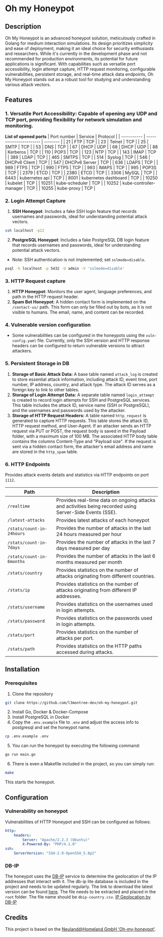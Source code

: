 # Oh my Honeypot

## Description

Oh My Honeypot is an advanced honeypot solution, meticulously crafted in Golang for medium interaction simulations. Its design prioritizes simplicity and ease of deployment, making it an ideal choice for security enthusiasts and researchers. While it's currently in the development phase and not recommended for production environments, its potential for future applications is significant. With capabilities such as versatile port accessibility, login attempt capture, HTTP request monitoring, configurable vulnerabilities, persistent storage, and real-time attack data endpoints, Oh My Honeypot stands out as a robust tool for studying and understanding various attack vectors.

## Features

### 1. Versatile Port Accessibility: Capable of opening any UDP and TCP port, providing flexibility for network simulation and monitoring.

**List of opened ports**
| Port number | Service                 | Protocol |
| ----------- | ----------------------- | -------- |
| 21          | FTP                     | TCP      |
| 23          | Telnet                  | TCP      |
| 25          | SMTP                    | TCP      |
| 53          | DNS                     | TCP      |
| 67          | DHCP                    | UDP      |
| 68          | DHCP                    | UDP      |
| 88          | Kerberos                | TCP      |
| 110         | POP3                    | TCP      |
| 123         | NTP                     | TCP      |
| 143         | IMAP                    | TCP      |
| 389         | LDAP                    | TCP      |
| 465         | SMTPS                   | TCP      |
| 514         | Syslog                  | TCP      |
| 546         | DHCPv6 Client           | TCP      |
| 547         | DHCPv6 Server           | TCP      |
| 636         | LDAPS                   | TCP      |
| 989         | FTPS                    | TCP      |
| 990         | FTPS                    | TCP      |
| 993         | IMAPS                   | TCP      |
| 995         | POP3S                   | TCP      |
| 2379        | ETCD                    | TCP      |
| 2380        | ETCD                    | TCP      |
| 3306        | MySQL                   | TCP      |
| 6443        | kubernetes api          | TCP      |
| 8001        | kubernetes dashboard    | TCP      |
| 10250       | kubelet                 | TCP      |
| 10251       | kube-scheduler          | TCP      |
| 10252       | kube-controller-manager | TCP      |
| 10255       | kube-proxy              | TCP      |

### 2. Login Attempt Capture
1. **SSH Honeypot**: Includes a fake SSH login feature that records usernames and passwords, ideal for understanding potential attack vectors.
``` bash
ssh localhost -p22
```
2. **PostgreSQL Honeypot**: Includes a fake PostgreSQL DB login feature that records usernames and passwords, ideal for understanding potential attack vectors. 
- Note: SSH authentication is not implemented; set `sslmode=disable`.
``` bash
psql -h localhost -p 5432 -U admin -V 'sslmode=disable'
```

### 3. HTTP Request capture
1. **HTTP Honeypot**: Monitors the user agent, language preferences, and path in the HTTP request header.
2. **Spam Bot Honeypot**: A hidden contact form is implemented on the `/contact-us/` path. This form can only be filled out by bots, as it is not visible to humans. The email, name, and content can be recorded.

### 4. Vulnerable version configuration
- Some vulnerabilities can be configured in the honeypots using the `vuln-config.yaml` file. Currently, only the SSH version and HTTP response headers can be configured to return vulnerable versions to attract attackers. 

### 5. Persistent Storage in DB
1. **Storage of Basic Attack Data:** A base table named `attack_log` is created to store essential attack information, including attack ID, event time, port number, IP address, country, and attack type. The attack ID serves as a foreign key to link to other tables.
2. **Storage of Login Attempt Data:** A separate table named `login_attempt` is created to record login attempts for SSH and PostgreSQL services. This table includes the attack ID, service name (SSH or PostgreSQL), and the usernames and passwords used by the attacker.
3. **Storage of HTTP Request Headers:** A table named `http_request` is generated to capture HTTP requests. This table stores the attack ID, HTTP request method, and User-Agent. If an attacker sends an HTTP request via PUT or POST, the request body is saved in the Payload folder, with a maximum size of 100 MB. The associated HTTP body table contains the columns Content-Type and "Payload size". If the request is sent via a hidden contact form, the attacker's email address and name are stored in the `http_spam` table.

### 6. HTTP Endpoints

Provides attack events details and statistics via HTTP endpoints on port `1112`.

| Path                    | Description                                                                                              |
| ----------------------- | -------------------------------------------------------------------------------------------------------- |
| `/realtime`               | Provides real-time data on ongoing attacks and activities being recorded using Server-Side Events (SSE). |
| `/latest-attacks`         | Provides latest attacks of each honeypot                                                                 |
| `/stats/count-in-24hours` | Provides the number of attacks in the last 24 hours measured per hour                                    |
| `/stats/count-in-7days`   | Provides the number of attacks in the last 7 days measured per day                                       |
| `/stats/count-in-6months` | Provides the number of attacks in the last 6 months measured per month                                   |
| `/stats/country`          | Provides statistics on the number of attacks originating from different countries.                       |
| `/stats/ip`               | Provides statistics on the number of attacks originating from different IP addresses.                    |
| `/stats/username`         | Provides statistics on the usernames used in login attempts.                                             |
| `/stats/password`         | Provides statistics on the passwords used in login attempts.                                             |
| `/stats/port`             | Provides statistics on the number of attacks per port.                                                   |
| `/stats/path`             | Provides statistics on the HTTP paths accessed during attacks.                                           |

## Installation

### Prerequisites


1. Clone the repository
```bash
git clone https://github.com/l3montree-dev/oh-my-honeypot.git
```
2. Install Go, Docker & Docker-Compose
3. Install PostgreSQL in Docker
4. Copy the `.env.example` file to `.env` and adjust the access info to postgresql and set the honeypot name.

```bash
cp .env.example .env
```

5. You can run the honeypot by executing the following command:
```bash
go run main.go
```

6. There is even a Makefile included in the project, so you can simply run:
```bash
make
```

This starts the honeypot.

## Configuration

### Vulnerability on honeypot

Vulnerabilities of HTTP Honeypot and SSH can be configured as follows:
```yaml
http:
    headers:
        Server: "Apache/2.2.3 (Ubuntu)"
        X-Powered-By: "PHP/4.1.0"
ssh:
    ServerVersion: "SSH-2.0-OpenSSH_5.8p2"
```

### DB-IP

The honeypot uses the [DB-IP](https://db-ip.com/) service to determine the geolocation of the IP addresses that interact with it. The db-ip lite database is included in the project and needs to be updated regularly. The link to download the latest version can be found [here](https://db-ip.com/db/download/ip-to-country-lite). The file needs to be extracted and placed in the `root` folder. The file name should be `dbip-country.csv`.
<a href='https://db-ip.com'>IP Geolocation by DB-IP</a>

## Credits

This project is based on the [Neuland@Homeland GmbH 'Oh-my-honeypot'](https://gitlab.com/neuland-at-homeland/oh-my-honeypot).

